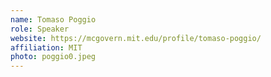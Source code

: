```yaml
---
name: Tomaso Poggio
role: Speaker
website: https://mcgovern.mit.edu/profile/tomaso-poggio/
affiliation: MIT
photo: poggio0.jpeg
---
```

